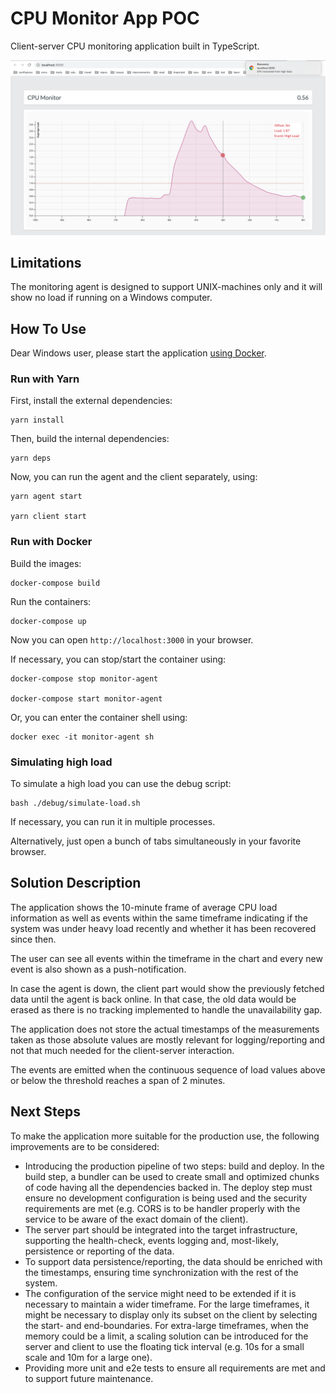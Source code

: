 # CPU Monitor App POC

Client-server CPU monitoring application built in TypeScript.

![Screenshot](./docs/screenshot.png)

## Limitations

The monitoring agent is designed to support UNIX-machines only and it will show no load if running on a Windows computer.

## How To Use

Dear Windows user, please start the application [using Docker](#run-with-docker).

### Run with Yarn

First, install the external dependencies:

```
yarn install
```

Then, build the internal dependencies:

```
yarn deps
```

Now, you can run the agent and the client separately, using:

```
yarn agent start

yarn client start
```

### Run with Docker

Build the images:

```
docker-compose build
```

Run the containers:

```
docker-compose up
```

Now you can open `http://localhost:3000` in your browser.

If necessary, you can stop/start the container using:

```
docker-compose stop monitor-agent

docker-compose start monitor-agent
```

Or, you can enter the container shell using:

```
docker exec -it monitor-agent sh
```

### Simulating high load

To simulate a high load you can use the debug script:

```
bash ./debug/simulate-load.sh
```

If necessary, you can run it in multiple processes.

Alternatively, just open a bunch of tabs simultaneously in your favorite browser.

## Solution Description

The application shows the 10-minute frame of average CPU load information as well as events within the same timeframe indicating if the system was under heavy load recently and whether it has been recovered since then.

The user can see all events within the timeframe in the chart and every new event is also shown as a push-notification.

In case the agent is down, the client part would show the previously fetched data until the agent is back online. In that case, the old data would be erased as there is no tracking implemented to handle the unavailability gap.

The application does not store the actual timestamps of the measurements taken as those absolute values are mostly relevant for logging/reporting and not that much needed for the client-server interaction.

The events are emitted when the continuous sequence of load values above or below the threshold reaches a span of 2 minutes.

## Next Steps

To make the application more suitable for the production use, the following improvements are to be considered:

- Introducing the production pipeline of two steps: build and deploy. In the build step, a bundler can be used to create small and optimized chunks of code having all the dependencies backed in. The deploy step must ensure no development configuration is being used and the security requirements are met (e.g. CORS is to be handler properly with the service to be aware of the exact domain of the client).
- The server part should be integrated into the target infrastructure, supporting the health-check, events logging and, most-likely, persistence or reporting of the data.
- To support data persistence/reporting, the data should be enriched with the timestamps, ensuring time synchronization with the rest of the system.
- The configuration of the service might need to be extended if it is necessary to maintain a wider timeframe. For the large timeframes, it might be necessary to display only its subset on the client by selecting the start- and end-boundaries. For extra-large timeframes, when the memory could be a limit, a scaling solution can be introduced for the server and client to use the floating tick interval (e.g. 10s for a small scale and 10m for a large one).
- Providing more unit and e2e tests to ensure all requirements are met and to support future maintenance.
